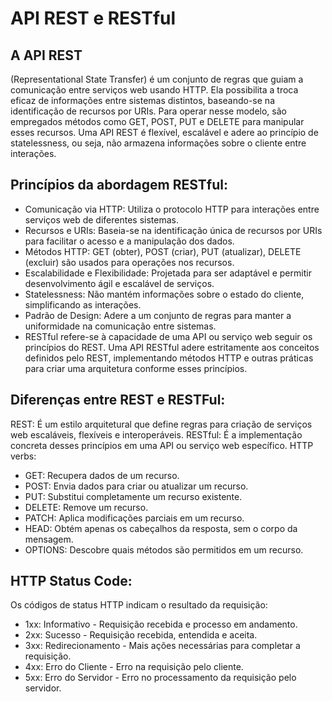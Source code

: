 <h1>API REST e RESTful</h1> 

## A API REST 
(Representational State Transfer) é um conjunto de regras que guiam a comunicação entre serviços web usando HTTP. Ela possibilita a troca eficaz de informações entre sistemas distintos, baseando-se na identificação de recursos por URIs. Para operar nesse modelo, são empregados métodos como GET, POST, PUT e DELETE para manipular esses recursos. Uma API REST é flexível, escalável e adere ao princípio de statelessness, ou seja, não armazena informações sobre o cliente entre interações.

## Princípios da abordagem RESTful:

+ Comunicação via HTTP: Utiliza o protocolo HTTP para interações entre serviços web de diferentes sistemas.
+ Recursos e URIs: Baseia-se na identificação única de recursos por URIs para facilitar o acesso e a manipulação dos dados.
+ Métodos HTTP: GET (obter), POST (criar), PUT (atualizar), DELETE (excluir) são usados para operações nos recursos.
+ Escalabilidade e Flexibilidade: Projetada para ser adaptável e permitir desenvolvimento ágil e escalável de serviços.
+ Statelessness: Não mantém informações sobre o estado do cliente, simplificando as interações.
+ Padrão de Design: Adere a um conjunto de regras para manter a uniformidade na comunicação entre sistemas.
+ RESTful refere-se à capacidade de uma API ou serviço web seguir os princípios do REST. Uma API RESTful adere estritamente aos conceitos definidos pelo REST, implementando métodos HTTP e outras práticas para criar uma arquitetura conforme esses princípios.

## Diferenças entre REST e RESTFul:

REST: É um estilo arquitetural que define regras para criação de serviços web escaláveis, flexíveis e interoperáveis.
RESTful: É a implementação concreta desses princípios em uma API ou serviço web específico.
HTTP verbs:
+ GET: Recupera dados de um recurso.
+ POST: Envia dados para criar ou atualizar um recurso.
+ PUT: Substitui completamente um recurso existente.
+ DELETE: Remove um recurso.
+ PATCH: Aplica modificações parciais em um recurso.
+ HEAD: Obtém apenas os cabeçalhos da resposta, sem o corpo da mensagem.
+ OPTIONS: Descobre quais métodos são permitidos em um recurso.

## HTTP Status Code:

Os códigos de status HTTP indicam o resultado da requisição:

+ 1xx: Informativo - Requisição recebida e processo em andamento.
+ 2xx: Sucesso - Requisição recebida, entendida e aceita.
+ 3xx: Redirecionamento - Mais ações necessárias para completar a requisição.
+ 4xx: Erro do Cliente - Erro na requisição pelo cliente.
+ 5xx: Erro do Servidor - Erro no processamento da requisição pelo servidor.





